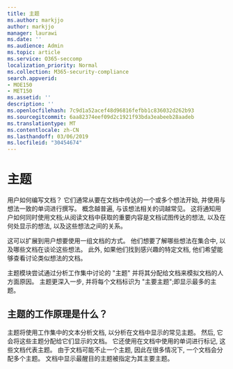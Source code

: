 ```yaml
---
title: 主题
ms.author: markjjo
author: markjjo
manager: laurawi
ms.date: ''
ms.audience: Admin
ms.topic: article
ms.service: O365-seccomp
localization_priority: Normal
ms.collection: M365-security-compliance
search.appverid:
- MOE150
- MET150
ms.assetid: ''
description: ''
ms.openlocfilehash: 7c9d1a52acef48d96816fefbb1c836032d262b93
ms.sourcegitcommit: 6aa82374eef09d2c1921f93bda3eabeeb28aadeb
ms.translationtype: MT
ms.contentlocale: zh-CN
ms.lasthandoff: 03/06/2019
ms.locfileid: "30454674"
---
```

# <a name="themes"></a>主题
用户如何编写文档？ 它们通常从要在文档中传达的一个或多个想法开始, 并使用与想法一致的单词进行撰写。 概念越普遍, 与该想法相关的词越常见。 这将通知用户如何同时使用文档;从阅读文档中获取的重要内容是文档试图传达的想法, 以及在何处显示的想法, 以及这些想法之间的关系。

这可以扩展到用户想要使用一组文档的方式。 他们想要了解哪些想法在集合中, 以及哪些文档在谈论这些想法。 此外, 如果他们找到感兴趣的特定文档, 他们希望能够查看讨论类似想法的文档。

主题模块尝试通过分析工作集中讨论的 "主题" 并将其分配给文档来模拟文档的人方面原因。 主题更深入一步, 并将每个文档标识为 "主要主题";即显示最多的主题。

## <a name="how-does-themes-work"></a>主题的工作原理是什么？
主题将使用工作集中的文本分析文档, 以分析在文档中显示的常见主题。 然后, 它会将这些主题分配给它们显示的文档。 它还使用在文档中使用的单词进行标记, 这些文档代表主题。 由于文档可能不止一个主题, 因此在很多情况下, 一个文档会分配多个主题。 文档中显示最醒目的主题被指定为其主要主题。